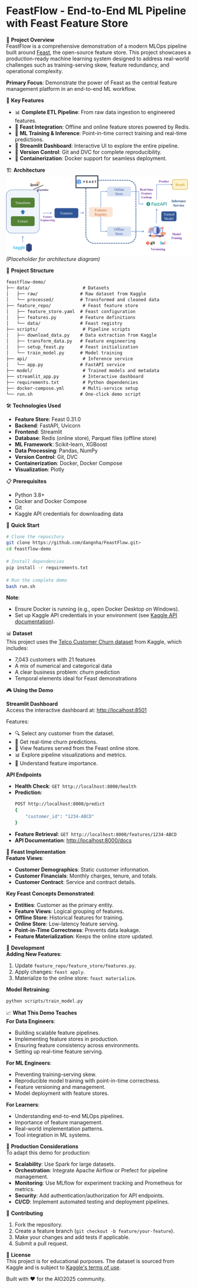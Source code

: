 # FeastFlow - End-to-End ML Pipeline with Feast Feature Store

🚀 **Project Overview**  
FeastFlow is a comprehensive demonstration of a modern MLOps pipeline built around [Feast](https://feast.dev/), the open-source feature store. This project showcases a production-ready machine learning system designed to address real-world challenges such as training-serving skew, feature redundancy, and operational complexity.

**Primary Focus**: Demonstrate the power of Feast as the central feature management platform in an end-to-end ML workflow.

🎯 **Key Features**

- 📊 **Complete ETL Pipeline**: From raw data ingestion to engineered features.
- 🏪 **Feast Integration**: Offline and online feature stores powered by Redis.
- 🤖 **ML Training & Inference**: Point-in-time correct training and real-time predictions.
- 🎯 **Streamlit Dashboard**: Interactive UI to explore the entire pipeline.
- 🔗 **Version Control**: Git and DVC for complete reproducibility.
- 🐳 **Containerization**: Docker support for seamless deployment.

🏗️ **Architecture**  
![Architecture Diagram](https://raw.githubusercontent.com/dangnha/FeastFlow/master/static/pipeline.png) _(Placeholder for architecture diagram)_

📁 **Project Structure**

```
feastflow-demo/
├── data/                    # Datasets
│   ├── raw/                # Raw dataset from Kaggle
│   └── processed/          # Transformed and cleaned data
├── feature_repo/            # Feast feature store
│   ├── feature_store.yaml  # Feast configuration
│   ├── features.py         # Feature definitions
│   └── data/               # Feast registry
├── scripts/                 # Pipeline scripts
│   ├── download_data.py    # Data extraction from Kaggle
│   ├── transform_data.py   # Feature engineering
│   ├── setup_feast.py      # Feast initialization
│   └── train_model.py      # Model training
├── api/                     # Inference service
│   └── app.py              # FastAPI service
├── model/                   # Trained models and metadata
├── streamlit_app.py         # Interactive dashboard
├── requirements.txt         # Python dependencies
├── docker-compose.yml       # Multi-service setup
└── run.sh                  # One-click demo script
```

🛠️ **Technologies Used**

- **Feature Store**: Feast 0.31.0
- **Backend**: FastAPI, Uvicorn
- **Frontend**: Streamlit
- **Database**: Redis (online store), Parquet files (offline store)
- **ML Framework**: Scikit-learn, XGBoost
- **Data Processing**: Pandas, NumPy
- **Version Control**: Git, DVC
- **Containerization**: Docker, Docker Compose
- **Visualization**: Plotly

📋 **Prerequisites**

- Python 3.8+
- Docker and Docker Compose
- Git
- Kaggle API credentials for downloading data

🚀 **Quick Start**

```bash
# Clone the repository
git clone https://github.com/dangnha/FeastFlow.git>
cd feastflow-demo

# Install dependencies
pip install -r requirements.txt

# Run the complete demo
bash run.sh
```

**Note**:

- Ensure Docker is running (e.g., open Docker Desktop on Windows).
- Set up Kaggle API credentials in your environment (see [Kaggle API documentation](https://www.kaggle.com/docs/api)).

📊 **Dataset**  
This project uses the [Telco Customer Churn dataset](https://www.kaggle.com/datasets/blastchar/telco-customer-churn) from Kaggle, which includes:

- 7,043 customers with 21 features
- A mix of numerical and categorical data
- A clear business problem: churn prediction
- Temporal elements ideal for Feast demonstrations

🎮 **Using the Demo**

**Streamlit Dashboard**  
Access the interactive dashboard at: [http://localhost:8501](http://localhost:8501)

Features:

- 🔍 Select any customer from the dataset.
- 🤖 Get real-time churn predictions.
- 🏪 View features served from the Feast online store.
- 📊 Explore pipeline visualizations and metrics.
- 🎯 Understand feature importance.

**API Endpoints**

- **Health Check**: `GET http://localhost:8000/health`
- **Prediction**:
  ```bash
  POST http://localhost:8000/predict
  {
      "customer_id": "1234-ABCD"
  }
  ```
- **Feature Retrieval**: `GET http://localhost:8000/features/1234-ABCD`
- **API Documentation**: [http://localhost:8000/docs](http://localhost:8000/docs)

🏪 **Feast Implementation**  
**Feature Views**:

- **Customer Demographics**: Static customer information.
- **Customer Financials**: Monthly charges, tenure, and totals.
- **Customer Contract**: Service and contract details.

**Key Feast Concepts Demonstrated**:

- **Entities**: Customer as the primary entity.
- **Feature Views**: Logical grouping of features.
- **Offline Store**: Historical features for training.
- **Online Store**: Low-latency feature serving.
- **Point-in-Time Correctness**: Prevents data leakage.
- **Feature Materialization**: Keeps the online store updated.

🔧 **Development**  
**Adding New Features**:

1. Update `feature_repo/feature_store/features.py`.
2. Apply changes: `feast apply`.
3. Materialize to the online store: `feast materialize`.

**Model Retraining**:

```bash
python scripts/train_model.py
```

📈 **What This Demo Teaches**  
**For Data Engineers**:

- Building scalable feature pipelines.
- Implementing feature stores in production.
- Ensuring feature consistency across environments.
- Setting up real-time feature serving.

**For ML Engineers**:

- Preventing training-serving skew.
- Reproducible model training with point-in-time correctness.
- Feature versioning and management.
- Model deployment with feature stores.

**For Learners**:

- Understanding end-to-end MLOps pipelines.
- Importance of feature management.
- Real-world implementation patterns.
- Tool integration in ML systems.

🚀 **Production Considerations**  
To adapt this demo for production:

- **Scalability**: Use Spark for large datasets.
- **Orchestration**: Integrate Apache Airflow or Prefect for pipeline management.
- **Monitoring**: Use MLflow for experiment tracking and Prometheus for metrics.
- **Security**: Add authentication/authorization for API endpoints.
- **CI/CD**: Implement automated testing and deployment pipelines.

🤝 **Contributing**

1. Fork the repository.
2. Create a feature branch (`git checkout -b feature/your-feature`).
3. Make your changes and add tests if applicable.
4. Submit a pull request.

📝 **License**  
This project is for educational purposes. The dataset is sourced from Kaggle and is subject to [Kaggle's terms of use](https://www.kaggle.com/terms).

Built with ❤️ for the AIO2025 community.
